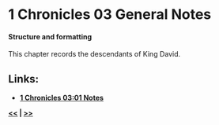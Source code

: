 # 1 Chronicles 03 General Notes #

#### Structure and formatting ####

This chapter records the descendants of King David. 

## Links: ##

* __[1 Chronicles 03:01 Notes](./01.md)__

__[<<](../02/intro.md) | [>>](../04/intro.md)__
